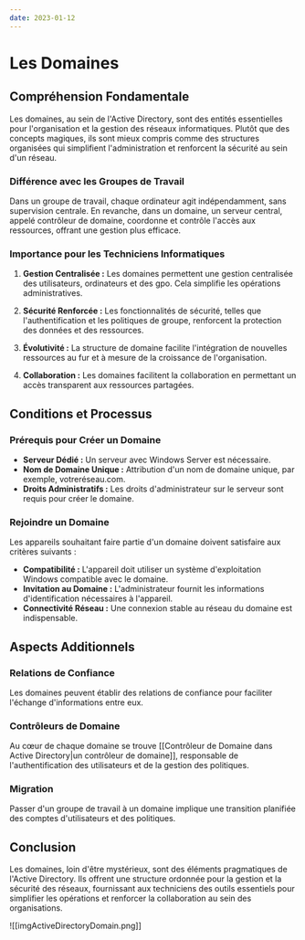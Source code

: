 ```yaml
---
date: 2023-01-12
---
```

# Les Domaines 

## Compréhension Fondamentale

Les domaines, au sein de l'Active Directory, sont des entités essentielles pour l'organisation et la gestion des réseaux informatiques. Plutôt que des concepts magiques, ils sont mieux compris comme des structures organisées qui simplifient l'administration et renforcent la sécurité au sein d'un réseau.

### Différence avec les Groupes de Travail

Dans un groupe de travail, chaque ordinateur agit indépendamment, sans supervision centrale. En revanche, dans un domaine, un serveur central, appelé contrôleur de domaine, coordonne et contrôle l'accès aux ressources, offrant une gestion plus efficace.

### Importance pour les Techniciens Informatiques

1. **Gestion Centralisée :** Les domaines permettent une gestion centralisée des utilisateurs, ordinateurs et des gpo. Cela simplifie les opérations administratives.
    
2. **Sécurité Renforcée :** Les fonctionnalités de sécurité, telles que l'authentification et les politiques de groupe, renforcent la protection des données et des ressources.
    
3. **Évolutivité :** La structure de domaine facilite l'intégration de nouvelles ressources au fur et à mesure de la croissance de l'organisation.
    
4. **Collaboration :** Les domaines facilitent la collaboration en permettant un accès transparent aux ressources partagées.
    

## Conditions et Processus

### Prérequis pour Créer un Domaine

- **Serveur Dédié :** Un serveur avec Windows Server est nécessaire.
- **Nom de Domaine Unique :** Attribution d'un nom de domaine unique, par exemple, votreréseau.com.
- **Droits Administratifs :** Les droits d'administrateur sur le serveur sont requis pour créer le domaine.

### Rejoindre un Domaine

Les appareils souhaitant faire partie d'un domaine doivent satisfaire aux critères suivants :

- **Compatibilité :** L'appareil doit utiliser un système d'exploitation Windows compatible avec le domaine.
- **Invitation au Domaine :** L'administrateur fournit les informations d'identification nécessaires à l'appareil.
- **Connectivité Réseau :** Une connexion stable au réseau du domaine est indispensable.

## Aspects Additionnels

### Relations de Confiance

Les domaines peuvent établir des relations de confiance pour faciliter l'échange d'informations entre eux.

### Contrôleurs de Domaine

Au cœur de chaque domaine se trouve [[Contrôleur de Domaine dans Active Directory|un contrôleur de domaine]], responsable de l'authentification des utilisateurs et de la gestion des politiques.

### Migration

Passer d'un groupe de travail à un domaine implique une transition planifiée des comptes d'utilisateurs et des politiques.

## Conclusion

Les domaines, loin d'être mystérieux, sont des éléments pragmatiques de l'Active Directory. Ils offrent une structure ordonnée pour la gestion et la sécurité des réseaux, fournissant aux techniciens des outils essentiels pour simplifier les opérations et renforcer la collaboration au sein des organisations.

![[imgActiveDirectoryDomain.png]]